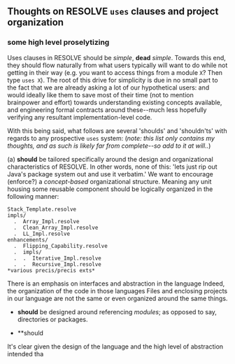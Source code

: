 ## Thoughts on RESOLVE `uses` clauses and project organization

### some high level proselytizing
Uses clauses in RESOLVE should be *simple*, **dead** *simple*. Towards this end, they should flow naturally from what
users typically will want to do while not getting in their way (e.g. you want to access things
from a module `X`? Then type `uses X`). The root of this drive for simplicity is due in no small part to the fact that
we are already asking a lot of our hypothetical users: and would ideally like them to save most of their time
(not to mention brainpower and effort) towards understanding existing concepts available, and engineering
formal contracts around these--much less hopefully verifying any resultant implementation-level code.

With this being said, what follows are several 'shoulds' and 'shouldn'ts' with regards to
any prospective `uses` system:
(*note: this list only contains my thoughts, and as such is likely far from complete--so add to it at will..*)

(a) **should** be tailored specifically around the design and organizational characteristics of RESOLVE.
In other words, none of this: 'lets just rip out Java's package system out and use it verbatim.' We want to encourage
(enforce?) a *concept-based* organizational structure. Meaning any unit housing some reusable component
should be logically organized in the following manner:
```
Stack_Template.resolve
impls/
  .  Array_Impl.resolve
  .  Clean_Array_Impl.resolve
  .  LL_Impl.resolve
enhancements/
  .  Flipping_Capability.resolve
  .  impls/
  .  .  Iterative_Impl.resolve
  .  .  Recursive_Impl.resolve
*various precis/precis exts*
```
There is an emphasis
on interfaces and abstraction in the language Indeed, the organization of the code in those languages  Files and enclosing projects in our language are not the same or even organized around the same things.

* **should** be designed around referencing *modules*; as opposed to say, directories or packages.

* **should


It's clear given the design of the language and the high level of abstraction intended tha